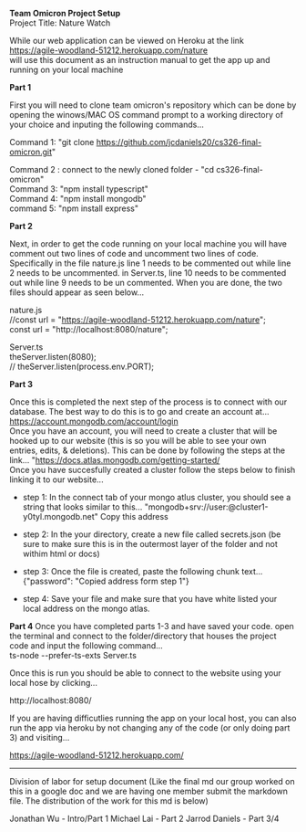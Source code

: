 <b>Team Omicron Project Setup</b>
<br> Project Title: Nature Watch

While our web application can be viewed on Heroku at the link
<br>https://agile-woodland-51212.herokuapp.com/nature
<br> will use this document as an instruction manual to get the app up and running on your local machine

<b>Part 1</b>

First you will need to clone team omicron's repository which can be done by opening the winows/MAC OS command prompt to a working directory of your choice and inputing the following commands...
<br>

Command 1: "git clone https://github.com/jcdaniels20/cs326-final-omicron.git"

Command 2 : connect to the newly cloned folder - "cd cs326-final-omicron" <br>
Command 3: "npm install typescript" <br>
Command 4: "npm install mongodb" <br>
command 5: "npm install express"

<b>Part 2</b>

Next, in order to get the code running on your local machine you will have comment out two lines of code and uncomment two lines of code. Specifically in the file nature.js line 1 needs to be commented out while line 2 needs to be uncommented. in Server.ts, line 10 needs to be commented out while line 9 needs to be un commented. When you are done, the two files should appear as seen below...


nature.js <br>
//const url = "https://agile-woodland-51212.herokuapp.com/nature"; <br>
const url = "http://localhost:8080/nature";

Server.ts <br>
theServer.listen(8080); <br>
// theServer.listen(process.env.PORT);

<b>Part 3</b>

Once this is completed the next step of the process is to connect with our database. The best way to do this is to go and create an account at... https://account.mongodb.com/account/login <br>
Once you have an account, you will need to create a cluster that will be hooked up to our website (this is so you will be able to see your own entries, edits, & deletions). This can be done by following the steps at the link... 
"https://docs.atlas.mongodb.com/getting-started/ <br>
Once you have succesfully created a cluster follow the steps below to finish linking it to our website...

* step 1: In the connect tab of your mongo atlus cluster, you should see a string that looks similar to this... "mongodb+srv://user:@cluster1-y0tyl.mongodb.net" Copy this address

* step 2: In the your directory, create a new file called secrets.json (be sure to make sure this is in the outermost layer of the folder and not withim html or docs)

* step 3: Once the file is created, paste the following chunk text... <br> {"password": "Copied address form step 1"}

* step 4: Save your file and make sure that you have white listed your local address on the mongo atlas.


<b>Part 4</b>
Once you have completed parts 1-3 and have saved your code. open the terminal and connect to the folder/directory that houses the project code and input the following command... <br>
ts-node --prefer-ts-exts Server.ts

Once this is run you should be able to connect to the website using your local hose by clicking...

http://localhost:8080/

If you are having difficutlies running the app on your local host, you can also run the app via heroku by not changing any of the code (or only doing part 3) and visiting...


https://agile-woodland-51212.herokuapp.com/

__________________________________________________________________

Division of labor for setup document
(Like the final md our group worked on this in a google doc and we are having one member submit the markdown file. The distribution of the work for this md is below)

Jonathan Wu - Intro/Part 1
Michael Lai - Part 2
Jarrod Daniels - Part 3/4
